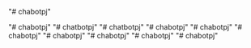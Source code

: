 "# chabotpj" 

"# chabotpj" 
"# chatbotpj" 
"# chatbotpj" 
"# chabotpj" 
"# chabotpj" 
"# chabotpj" 
"# chabotpj" 
"# chabotpj" 
"# chabotpj" 
"# chabotpj" 
